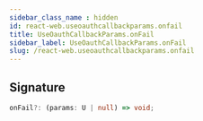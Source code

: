 ```yaml
---
sidebar_class_name : hidden
id: react-web.useoauthcallbackparams.onfail
title: UseOauthCallbackParams.onFail
sidebar_label: UseOauthCallbackParams.onFail
slug: /react-web.useoauthcallbackparams.onfail
---
```






## Signature

```typescript
onFail?: (params: U | null) => void;
```
